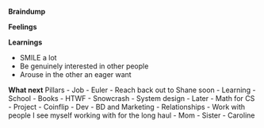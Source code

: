 **Braindump**

**Feelings**


**Learnings**
* SMILE a lot
* Be genuinely interested in other people
* Arouse in the other an eager want

**What next**
Pillars
	- Job
		- Euler
		- Reach back out to Shane soon
	- Learning
		- School
		- Books
			- HTWF
			- Snowcrash
			- System design
		- Later
			- Math for CS 
	- Project
		- Coinflip
			- Dev 
			- BD and Marketing
	- Relationships
		- Work with people I see myself working with for the long haul
		- Mom
		- Sister
		- Caroline